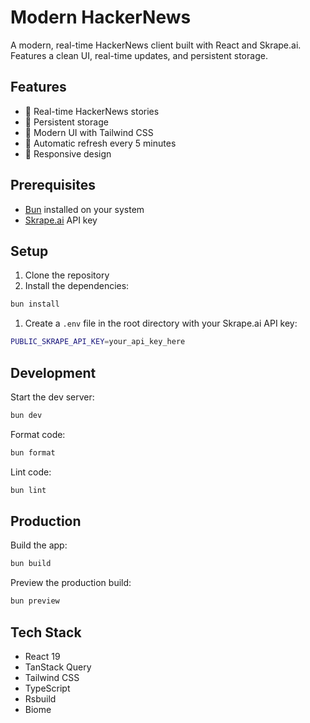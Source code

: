 # Modern HackerNews

A modern, real-time HackerNews client built with React and Skrape.ai. Features a clean UI, real-time updates, and persistent storage.

## Features

- 🚀 Real-time HackerNews stories
- 💾 Persistent storage
- 🎨 Modern UI with Tailwind CSS
- 🔄 Automatic refresh every 5 minutes
- 📱 Responsive design

## Prerequisites

- [Bun](https://bun.sh) installed on your system
- [Skrape.ai](https://skrape.ai) API key

## Setup

1. Clone the repository
2. Install the dependencies:

```bash
bun install
```

1. Create a `.env` file in the root directory with your Skrape.ai API key:

```bash
PUBLIC_SKRAPE_API_KEY=your_api_key_here
```

## Development

Start the dev server:

```bash
bun dev
```

Format code:

```bash
bun format
```

Lint code:

```bash
bun lint
```

## Production

Build the app:

```bash
bun build
```

Preview the production build:

```bash
bun preview
```

## Tech Stack

- React 19
- TanStack Query
- Tailwind CSS
- TypeScript
- Rsbuild
- Biome
